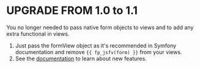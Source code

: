 UPGRADE FROM 1.0 to 1.1
=======================

You no longer needed to pass native form objects to views and to add any extra functional in views.
1) Just pass the formView object as it's recommended in Symfony documentation and remove ```{{ fp_jsfv(form) }}``` from your views.
2) See the [documentation](https://github.com/formapro/JsFormValidatorBundle/blob/master/README.md) to learn about new features.